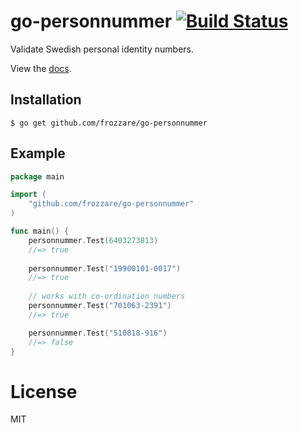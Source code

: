 # go-personnummer [![Build Status](https://travis-ci.org/frozzare/go-personnummer.svg?branch=master)](https://travis-ci.org/frozzare/go-personnummer)

 Validate Swedish personal identity numbers.

 View the [docs](http://godoc.org/github.com/frozzare/go-personnummer).

## Installation

```
$ go get github.com/frozzare/go-personnummer
```

## Example

```go
package main

import (
	"github.com/frozzare/go-personnummer"
)

func main() {
	personnummer.Test(6403273813)
	//=> true
	
	personnummer.Test("19900101-0017")
	//=> true
	
	// works with co-ordination numbers
	personnummer.Test("701063-2391")
	//=> true

	personnummer.Test("510818-916")
	//=> false
}
```

# License

 MIT
